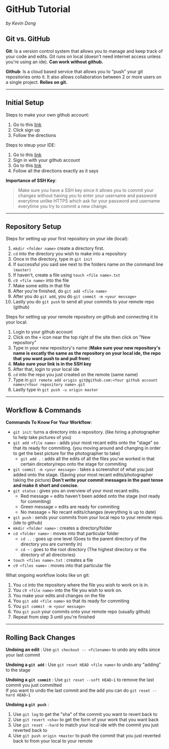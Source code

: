 # GitHub Tutorial

_by Kevin Dong_


## Git vs. GitHub
__Git__: Is a version control system that allows you to manage and keep track of your code and edits. Git runs on local (doesn't need internet access unless you're using an ide). **Can work without github.**   

  
__Github__: Is a cloud based service that allows you to "push" your git repositories onto it. It also allows collaboration between 2 or more users on a single project. **Relies on git.**


---
## Initial Setup
Steps to make your own github account:  
1. Go to this [link](https://github.com/)
2. Click sign up
3. Follow the directions 
  
Steps to steup your IDE:
1. Go to this [link](https://ide.cs50.io/)
2. Sign in with your github account 
3. Go to this [link](https://github.com/hstatsep/ide50//)
4. Follow all the directions exactly as it says

**Importance of SSH Key**:  
> Make sure you have a SSH key since it allows you to commit your changes without having you to enter your username and password everytime unlike HTTPS which ask for your password and username everytime you try to commit a new change.

---
## Repository Setup
Steps for setting up your first repository on your ide (local):
1. `mkdir <folder name>` create a directory first.
2. `cd` into the directory you wish to make into a repository 
3. Once in the directory, type in `git init`
4. If successful you said see next to the folders name on the command line `(master)` 
5. If haven't, create a file using `touch <file name>.txt`
6. `c9 <file name>` into the file 
7. Make some edits in that file
8. After you're finished, do `git add <file name>`
9. After you do `git add`, you do `git commit -m <your message>`
10. Lastly you do `git push` to send all your commits to your remote repo (github)


Steps for setting up your remote repository on github and connecting it to your local:
1. Login to your github account 
2. Click on the `+` icon near the top right of the site then click on "New repository"
3. Type in your new repository's name (**Make sure your new repository's name is excatly the same as the  repository on your local ide, the repo that you want push to and pull from**)
4. **Make sure your link is in the SSH key** 
5. After that, login to your local ide
6. `cd` into the repo you just created on the remote (same name)
7. Type in `git remote add origin git@github.com:<Your github account name>/<Your repository name>.git`
8. Lastly type in `git push -u origin master`





---
## Workflow & Commands
**Commands To Know For Your Workflow**:
* `git init`: turns a directory into a repository. (like hiring a photographer to help take pictures of you)
* `git add <file name>` : adds your most recant edits onto the "stage" so that its ready for commiting. (you moving around and changing in order to get the best picture for the photographer to take)
    * `git add .` : adds all the edits of all the files you've worked in that certain dircetory/repo onto the stage for commiting
* `git commit -m <your message>` : takes a screenshot of what you just added onto the stage. (Saving your most recant edits/photographer taking the picture) **Don't write your commit messages in the past tense and make it short and concise.**
* `git status` : gives you an overview of your most recant edits.
    * Red message = edits haven't been added onto the stage (not ready for commiting)
    * Green message = edits are ready for commiting 
    * No message = No recant edits/changes (everything is up to date)
* `git push` : sends your commits from your local repo to your remote repo. (ide to github)
* `mkdir <folder name>` : creates a directory/folder
* `cd <folder name>` : moves into that particular folder
    * `cd ..` : goes up one level (Goes to the parent directory of the directory you are currently in)
    * `cd ~` : goes to the root directory (The highest directory or the directory of all directories)
* `touch <files name>.txt` : creates a file 
* `c9 <files name>` : moves into that particular file  
 


What ongoing workflow looks like on git:
1. You `cd` into the repository where the file you wish to work on is in.
2. You `c9 <file name>` into the file you wish to work on.
3. You make your edits and changes on the file 
4. You `git add <file name>` so that its ready for commiting 
5. You `git commit -m <your message>`
6. You `git push` your commits onto your remote repo (usually github)
7. Repeat from step 3 until you're finished 




---
## Rolling Back Changes
**Undoing an edit** : Use `git checkout -- <filename>` to undo any edits since your last commit  

**Undoing a `git add`** : Use `git reset HEAD <file name>` to undo any "adding" to the stage  

**Undoing a `git commit`** : Use `git reset --soft HEAD~1` to remove the last commit you just committed  
If you want to undo the last commit and the add you can do `git reset --hard HEAD~1`

**Undoing a `git push`** :
1. Use `git log` to get the "sha" of the commit you want to revert back to
2. Use `git revert <sha>` to get the form of your work that you want back
3. Use `git reset --hard` to match your local ide with the commit you just reverted back to 
4. Use `git push origin +master` to push the commit that you just reverted back to from your local to your remote